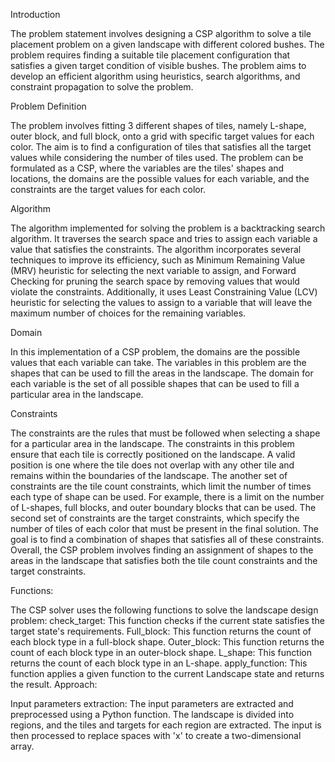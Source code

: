 Introduction

The problem statement involves designing a CSP algorithm to solve a tile placement problem on a given landscape with different colored bushes. The problem requires finding a suitable tile placement configuration that satisfies a given target condition of visible bushes. The problem aims to develop an efficient algorithm using heuristics, search algorithms, and constraint propagation to solve the problem.

Problem Definition

The problem involves fitting 3 different shapes of tiles, namely L-shape, outer block, and full block, onto a grid with specific target values for each color. The aim is to find a configuration of tiles that satisfies all the target values while considering the number of tiles used. The problem can be formulated as a CSP, where the variables are the tiles' shapes and locations, the domains are the possible values for each variable, and the constraints are the target values for each color.

Algorithm

The algorithm implemented for solving the problem is a backtracking search algorithm. It traverses the search space and tries to assign each variable a value that satisfies the constraints. The algorithm incorporates several techniques to improve its efficiency, such as Minimum Remaining Value (MRV) heuristic for selecting the next variable to assign, and Forward Checking for pruning the search space by removing values that would violate the constraints. Additionally, it uses Least Constraining Value (LCV) heuristic for selecting the values to assign to a variable that will leave the maximum number of choices for the remaining variables.

Domain

In this implementation of a CSP problem, the domains are the possible values that each variable can take. The variables in this problem are the shapes that can be used to fill the areas in the landscape. The domain for each variable is the set of all possible shapes that can be used to fill a particular area in the landscape.

Constraints

The constraints are the rules that must be followed when selecting a shape for a particular area in the landscape. The constraints in this problem ensure that each tile is correctly positioned on the landscape. A valid position is one where the tile does not overlap with any other tile and remains within the boundaries of the landscape. The another set of constraints are the tile count constraints, which limit the number of times each type of shape can be used. For example, there is a limit on the number of L-shapes, full blocks, and outer boundary blocks that can be used. The second set of constraints are the target constraints, which specify the number of tiles of each color that must be present in the final solution. The goal is to find a combination of shapes that satisfies all of these constraints.
Overall, the CSP problem involves finding an assignment of shapes to the areas in the landscape that satisfies both the tile count constraints and the target constraints.

Functions:

The CSP solver uses the following functions to solve the landscape design problem:
check_target: This function checks if the current state satisfies the target state's requirements.
Full_block: This function returns the count of each block type in a full-block shape.
Outer_block: This function returns the count of each block type in an outer-block shape.
L_shape: This function returns the count of each block type in an L-shape.
apply_function: This function applies a given function to the current Landscape state and returns the result.
Approach:

Input parameters extraction:
The input parameters are extracted and preprocessed using a Python function. The landscape is divided into regions, and the tiles and targets for each region are extracted. The input is then processed to replace spaces with 'x' to create a two-dimensional array.


